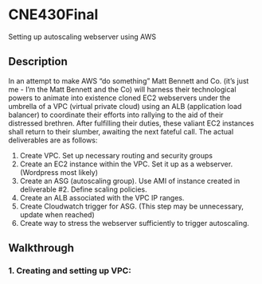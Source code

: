 # CNE430Final

Setting up autoscaling webserver using AWS

## Description

In an attempt to make AWS “do something” Matt Bennett and Co. (it’s just me - I’m the Matt Bennett and the Co) will harness their technological powers to animate into existence cloned EC2 webservers under the umbrella of a VPC (virtual private cloud) using an ALB (application load balancer) to coordinate their efforts into rallying to the aid of their distressed brethren. After fulfilling their duties, these valiant EC2 instances shall return to their slumber, awaiting the next fateful call. 
The actual deliverables are as follows: 
1. Create VPC. Set up necessary routing and security groups
2. Create an EC2 instance within the VPC. Set it up as a webserver. (Wordpress most likely)
3. Create an ASG (autoscaling group). Use AMI of instance created in deliverable #2. Define scaling policies.
4. Create an ALB associated with the VPC IP ranges.
5. Create Cloudwatch trigger for ASG. (This step may be unnecessary, update when reached)
6. Create way to stress the webserver sufficiently to trigger autoscaling.

## Walkthrough

### 1. Creating and setting up VPC:
